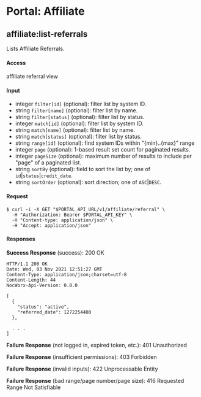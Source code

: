 # Portal: Affiliate

## affiliate:list-referrals
Lists Affiliate Referrals.

#### Access
affiliate referral view

#### Input
- integer `filter[id]` (optional): filter list by system ID.
- string `filter[name]` (optional): filter list by name.
- string `filter[status]` (optional): filter list by status.
- integer `match[id]` (optional): filter list by system ID.
- string `match[name]` (optional): filter list by name.
- string `match[status]` (optional): filter list by status.
- string `range[id]` (optional): find system IDs within "{min}..{max}" range
- integer `page` (optional): 1-based result set count for paginated results.
- integer `pageSize` (optional): maximum number of results to include per "page" of a paginated list.
- string `sortBy` (optional): field to sort the list by; one of `id`|`status`|`credit_date`.
- string `sortOrder` (optional): sort direction; one of `ASC`|`DESC`.

#### Request
```
$ curl -i -X GET "$PORTAL_API_URL/v1/affiliate/referral" \
  -H "Authorization: Bearer $PORTAL_API_KEY" \
  -H "Content-type: application/json" \
  -H "Accept: application/json"
```

#### Responses
**Success Response** (success): 200 OK
```
HTTP/1.1 200 OK
Date: Wed, 03 Nov 2021 12:51:27 GMT
Content-Type: application/json;charset=utf-8
Content-Length: 44
NocWorx-Api-Version: 0.0.0

[
  {
    "status": "active",
    "referred_date": 1272254400
  },

  . . .
]
```

**Failure Response** (not logged in, expired token, etc.): 401 Unauthorized

**Failure Response** (insufficient permissions): 403 Forbidden

**Failure Response** (invalid inputs): 422 Unprocessable Entity

**Failure Response** (bad range/page number/page size): 416 Requested Range Not Satisfiable
